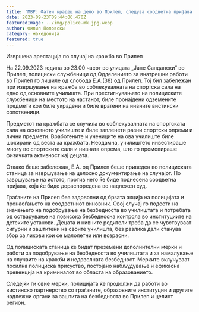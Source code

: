 ```yaml
---
title: 'МВР: Фатен крадец на дело во Прилеп, следува соодветна пријава - 23 СЕПТЕМВРИ 2023'
date: 2023-09-23T09:44:06.470Z
featuredImage: ../img/police-mk.jpg.webp
author: Филип Поповски
category: македонија
featured: true
---
```

Извршена арестација по случај на кражба во Прилеп

На 22.09.2023 година во 23.00 часот во улицата „Јане Сандански“ во Прилеп, полициски службеници од Одделението за внатрешни работи во Прилеп го лишиле од слобода Е.А.(38) од Прилеп. Тој бил забележан при извршување на кражба во соблекувалната на спортска сала на едно од основните училишта. При престигнувањето на полициските службеници на местото на настанот, биле пронајдени одземените предмети кои биле украдени и биле вратени на нивните вистински сопственици.

Предметот на кражбата се случила во соблекувалната на спортската сала на основното училиште и биле запленети разни спортски опреми и лични предмети. Вработените и учениците на ова училиште биле шокирани од веста за кражбата. Неодамна, училиштето инвестираше многу во спортските сали и нивната опрема, што го промовираше физичката активност кај децата.

Откако беше забележан, Е.А. од Прилеп беше приведен во полициската станица за извршување на целосно документирање на случајот. По завршување на истото, против него ќе биде поднесена соодветна пријава, која ќе биде дораспоредена во надлежен суд.

Граѓаните на Прилеп беа задоволни од брзата акција на полицијата и пронаоѓањето на соодветниот виновник. Овој случај го подсети на значењето на подобрување на безбедноста во училиштата и потребата од остварување на повисока безбедносна контрола во институциите на детските установи. Децата и нивните родители треба да се чувствуваат сигурни и заштитени на своите училишта, без разлика дали станува збор за ликови кои се малолетни или возрасни.

Од полициската станица ќе бидат преземени дополнителни мерки и работи за подобрување на безбедноста во училиштата и за намалување на случаите на кражби и недоволната безбедност. Мерките вклучуваат посилна полициска присуство, постојано набљудување и ефикасна превенција на криминалот во областа на образованието.

Следејќи ги овие мерки, полицијата ќе продолжи да работи во вистинско партнерство со граѓаните, образовните институции и другите надлежни органи за заштита на безбедноста во Прилеп и целиот регион.
